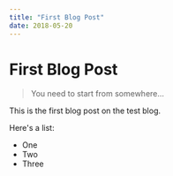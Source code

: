 ```yaml
---
title: "First Blog Post"
date: 2018-05-20
---
```


# First Blog Post

> You need to start from somewhere...

This is the first blog post on the test blog.

Here's a list:
- One
- Two
- Three
